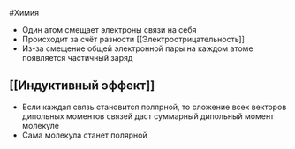 #Химия 
- Один атом смещает электроны связи на себя
- Происходит за счёт разности [[Электроотрицательность]] 
- Из-за смещение общей электронной пары на каждом атоме появляется частичный заряд 
## [[Индуктивный эффект]]
- Если каждая связь становится полярной, то сложение всех векторов дипольных моментов связей даст суммарный дипольный момент молекуле
- Сама молекула станет полярной 